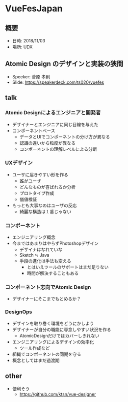 # VueFesJapan

## 概要
* 日時: 2018/11/03
* 場所: UDX


## Atomic Design のデザインと実装の狭間
* Speeker: 菅原 孝則
* Slide: https://speakerdeck.com/ts020/vuefes

## talk
### Atomic Designによるエンジニアと開発者
* デザイナーとエンジニアに同じ目線を与えた
* コンポーネントベース
  - データとUIでコンポーネントの分け方が異なる
  - 認識の違いから粒度が異なる
  - コンポーネントの理解レベルによる分断

### UXデザイン
* ユーザに届きやすい形を作る
  * 誰がユーザ
  * どんなものが喜ばれるか分析
  * プロトタイプ作成
  * 価値検証
* もっとも大事なのはユーザの反応
  - 綺麗な構造は１番じゃない

### コンポーネント
* エンジニアリング概念
* 今まではあまりはやらずPhotoshopデザイン
  - デザイナはなれていな
  - Sketch ≒ Java
  - 手段の進化は手法も変える
    - とはいえツールのサポートはまだ足りない
    - 時間が解決することもある

### コンポーネント志向でAtomic Design
* デザイナーにそこまでもとめるか？

### DesignOps
- デザインを取り巻く環境をどうにかしよう
- デザイナーが自分の職能に専念しやすい状況を作る
  - AtomicDesignだけではカバーしきれない
- エンジニアリングによるデザインの効率化
  - ツール作成など
- 組織でコンポーネントの同期を守る
- 概念としてはまだ過渡期


## other
* 便利そう
  - https://github.com/ktsn/vue-designer
